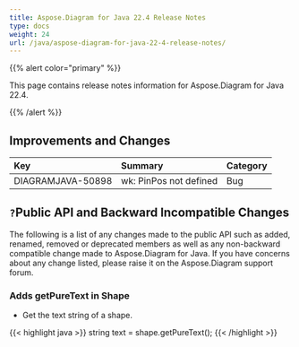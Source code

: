 ```yaml
---
title: Aspose.Diagram for Java 22.4 Release Notes
type: docs
weight: 24
url: /java/aspose-diagram-for-java-22-4-release-notes/
---
```


{{% alert color="primary" %}}

This page contains release notes information for Aspose.Diagram for Java 22.4.

{{% /alert %}}
## **Improvements and Changes** ##

|**Key**|**Summary**|**Category**|
| :- | :- | :- |
|DIAGRAMJAVA-50898|wk: PinPos not defined|Bug|

## `?`**Public API and Backward Incompatible Changes**
The following is a list of any changes made to the public API such as added, renamed, removed or deprecated members as well as any non-backward compatible change made to Aspose.Diagram for Java. If you have concerns about any change listed, please raise it on the Aspose.Diagram support forum.

### **Adds getPureText in Shape**
- Get the text string of a shape.

{{< highlight java >}}
string text = shape.getPureText();
{{< /highlight >}}
